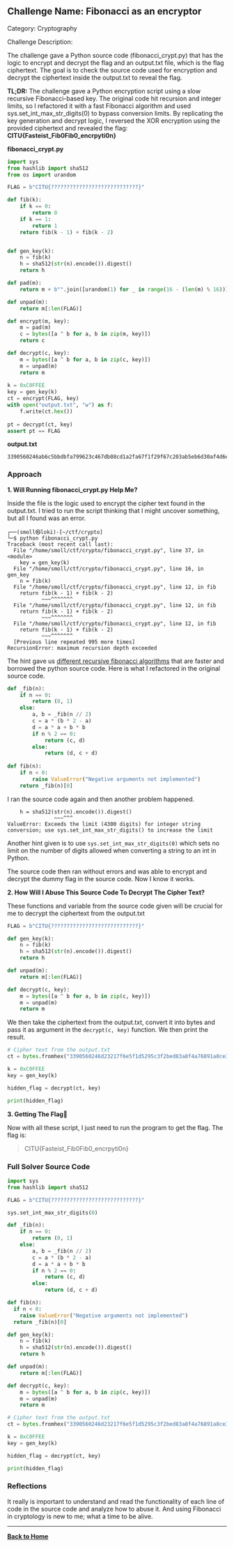 ## Challenge Name: Fibonacci as an encryptor
Category: Cryptography

Challenge Description: 

The challenge gave a Python source code (fibonacci_crypt.py) that has the logic to encrypt and decrypt the flag and an output.txt file, which is the flag ciphertext. The goal is to check the source code used for encryption and decrypt the ciphertext inside the output.txt to reveal the flag.

**TL;DR:** The challenge gave a Python encryption script using a slow recursive Fibonacci-based key. The original code hit recursion and integer limits, so I refactored it with a fast Fibonacci algorithm and used sys.set_int_max_str_digits(0) to bypass conversion limits. By replicating the key generation and decrypt logic, I reversed the XOR encryption using the provided ciphertext and revealed the flag:
**CITU{Fasteist_Fib0Fib0_encrpyti0n}**

**fibonacci_crypt.py**
```python
import sys
from hashlib import sha512
from os import urandom

FLAG = b"CITU{????????????????????????????}"

def fib(k):
    if k == 0:
        return 0
    if k == 1:
        return 1
    return fib(k - 1) + fib(k - 2)


def gen_key(k):
    n = fib(k)
    h = sha512(str(n).encode()).digest()
    return h

def pad(m):
    return m + b"".join([urandom(1) for _ in range(16 - (len(m) % 16))])

def unpad(m):
    return m[:len(FLAG)]

def encrypt(m, key):
    m = pad(m)
    c = bytes([a ^ b for a, b in zip(m, key)])
    return c

def decrypt(c, key):
    m = bytes([a ^ b for a, b in zip(c, key)])
    m = unpad(m)
    return m
    
k = 0xC0FFEE
key = gen_key(k)
ct = encrypt(FLAG, key)
with open("output.txt", "w") as f:
    f.write(ct.hex())
    
pt = decrypt(ct, key)
assert pt == FLAG
```

**output.txt**
```
3390560246ab6c5bbdbfa799623c467db08cd1a2fa67f1f29f67c203ab5eb6d30af4d6e19791b1f2887cb87889eb89e2
```

### Approach

**1. Will Running fibonacci_crypt.py Help Me?**

Inside the file is the logic used to encrypt the cipher text found in the output.txt. I tried to run the script thinking that I might uncover something, but all I found was an error.

```console
┌──(smoll㉿loki)-[~/ctf/crypto]
└─$ python fibonacci_crypt.py
Traceback (most recent call last):
  File "/home/smoll/ctf/crypto/fibonacci_crypt.py", line 37, in <module>
    key = gen_key(k)
  File "/home/smoll/ctf/crypto/fibonacci_crypt.py", line 16, in gen_key
    n = fib(k)
  File "/home/smoll/ctf/crypto/fibonacci_crypt.py", line 12, in fib
    return fib(k - 1) + fib(k - 2)
           ~~~^^^^^^^
  File "/home/smoll/ctf/crypto/fibonacci_crypt.py", line 12, in fib
    return fib(k - 1) + fib(k - 2)
           ~~~^^^^^^^
  File "/home/smoll/ctf/crypto/fibonacci_crypt.py", line 12, in fib
    return fib(k - 1) + fib(k - 2)
           ~~~^^^^^^^
  [Previous line repeated 995 more times]
RecursionError: maximum recursion depth exceeded
```
The hint gave us [different recursive fibonacci algorithms](https://www.nayuki.io/page/fast-fibonacci-algorithms) that are faster and borrowed the python source code. Here is what I refactored in the original source code.

```python
def _fib(n):
    if n == 0:
        return (0, 1)
    else:
        a, b = _fib(n // 2)
        c = a * (b * 2 - a)
        d = a * a + b * b
        if n % 2 == 0:
            return (c, d)
        else:
            return (d, c + d)
        
def fib(n):
	if n < 0:
		raise ValueError("Negative arguments not implemented")
	return _fib(n)[0]
```

I ran the source code again and then another problem happened.

```console
    h = sha512(str(n).encode()).digest()
               ~~~^^^
ValueError: Exceeds the limit (4300 digits) for integer string conversion; use sys.set_int_max_str_digits() to increase the limit
```

Another hint given is to use `sys.set_int_max_str_digits(0)` which sets no limit on the number of digits allowed when converting a string to an int in Python.

The source code then ran without errors and was able to encrypt and decrypt the dummy flag in the source code. Now I know it works.

**2. How Will I Abuse This Source Code To Decrypt The Cipher Text?**

These functions and variable from the source code given will be crucial for me to decrypt the ciphertext from the output.txt

```python
FLAG = b"CITU{????????????????????????????}"

def gen_key(k):
    n = fib(k)
    h = sha512(str(n).encode()).digest()
    return h

def unpad(m):
    return m[:len(FLAG)]

def decrypt(c, key):
    m = bytes([a ^ b for a, b in zip(c, key)])
    m = unpad(m)
    return m
```
We then take the ciphertext from the output.txt, convert it into bytes and pass it as argument in the `decrypt(c, key)` function. We then print the result.

```python
# Cipher text from the output.txt
ct = bytes.fromhex("3390560246d23217f6e5f1d5295c3f2bed83a8f4a76891a8ce3b8f4ced15e0dc5bf4c26b820b98eda80c3afd5790ba11")

k = 0xC0FFEE
key = gen_key(k)

hidden_flag = decrypt(ct, key)

print(hidden_flag)
```
**3. Getting The Flag🚩**

Now with all these script, I just need to run the program to get the flag. The flag is:
> CITU{Fasteist_Fib0Fib0_encrpyti0n}

### Full Solver Source Code

```python
import sys
from hashlib import sha512

FLAG = b"CITU{????????????????????????????}"

sys.set_int_max_str_digits(0)

def _fib(n):
    if n == 0:
        return (0, 1)
    else:
        a, b = _fib(n // 2)
        c = a * (b * 2 - a)
        d = a * a + b * b
        if n % 2 == 0:
            return (c, d)
        else:
            return (d, c + d)

def fib(n):
  if n < 0:
    raise ValueError("Negative arguments not implemented")
  return _fib(n)[0]

def gen_key(k):
    n = fib(k)
    h = sha512(str(n).encode()).digest()
    return h

def unpad(m):
    return m[:len(FLAG)]

def decrypt(c, key):
    m = bytes([a ^ b for a, b in zip(c, key)])
    m = unpad(m)
    return m

# Cipher text from the output.txt
ct = bytes.fromhex("3390560246d23217f6e5f1d5295c3f2bed83a8f4a76891a8ce3b8f4ced15e0dc5bf4c26b820b98eda80c3afd5790ba11")

k = 0xC0FFEE
key = gen_key(k)

hidden_flag = decrypt(ct, key)

print(hidden_flag)
```

### Reflections
It really is important to understand and read the functionality of each line of code in the source code and analyze how to abuse it. And using Fibonacci in cryptology is new to me; what a time to be alive. 
  

---
[**Back to Home**](/)
